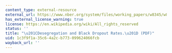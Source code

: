 ```yaml
---
content_type: external-resource
external_url: https://www.nber.org/system/files/working_papers/w8345/w8345.pdf
has_external_license_warning: true
license: https://en.wikipedia.org/wiki/All_rights_reserved
status: ''
title: "\u201CDesegregation and Black Dropout Rates.\u201D (PDF)"
uid: 1c3f9f1a-35c6-4a2c-b773-099624066fcb
wayback_url: ''
---
```

